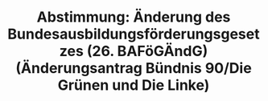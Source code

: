 ---
abstimmung:
  abstimmung: 5
  bundestagssitzung: 101
  legislaturperiode: 19
categories:
- Todo
data:
- title: Abstimmungsergebnis 20190516_1-data.pdf
  url: /res/2021-btw/abstimmungsergebnisse/20190516_1-data.pdf
- title: Abstimmungsergebnis 20190516_1_xls-data.xls
  url: /res/2021-btw/abstimmungsergebnisse/20190516_1_xls-data.xls
- title: Abstimmungsergebnis 20190516_1_xls-datacsv
  url: /res/2021-btw/abstimmungsergebnisse/csv/20190516_1_xls-datacsv
ergebnis:
  afd:
    enthaltung: 0
    gesamt: 91
    ja: 0
    nein: 77
    nichtabgegeben: 14
    ungueltig: 0
  bü90/gr:
    enthaltung: 0
    gesamt: 67
    ja: 60
    nein: 0
    nichtabgegeben: 7
    ungueltig: 0
  cdu/csu:
    enthaltung: 0
    gesamt: 246
    ja: 0
    nein: 217
    nichtabgegeben: 29
    ungueltig: 0
  die linke.:
    enthaltung: 0
    gesamt: 69
    ja: 60
    nein: 0
    nichtabgegeben: 9
    ungueltig: 0
  fdp:
    enthaltung: 0
    gesamt: 80
    ja: 64
    nein: 0
    nichtabgegeben: 16
    ungueltig: 0
  file: 20190516_1_xls-data.xls
  fraktionslos:
    enthaltung: 1
    gesamt: 4
    ja: 1
    nein: 1
    nichtabgegeben: 1
    ungueltig: 0
  spd:
    enthaltung: 0
    gesamt: 152
    ja: 0
    nein: 139
    nichtabgegeben: 13
    ungueltig: 0
layout: abstimmung
links:
- title: Link zu bundestag.de
  url: https://www.bundestag.de/parlament/plenum/abstimmung/abstimmung?id=601
preview: 'Deutscher Bundestag


  101. Sitzung des Deutschen Bundestages

  am Donnerstag, 16. Mai 2019


  Endgültiges Ergebnis der Namentlichen Abstimmung Nr. 5


  Änderungsantrag der Fraktionen BÜNDNIS 90/DIE GRÜNEN und DIE LINKE.

  zu der zweiten Beratung des Gesetzentwurfs der Bundesregierung

  Entwurf eines Sechsundzwanzigsten Gesetzes zur Änderung des

  Bundesausbildungsförderungsgesetzes (26. BAFöGÄndG)

  Drs. 19/8749, 19/10249 und 19/10257'
tags:
- Todo
title: 'Abstimmung: Änderung des Bundesausbildungsförderungsgesetzes (26. BAFöGÄndG)
  (Änderungsantrag Bündnis 90/Die Grünen und Die Linke)'
---